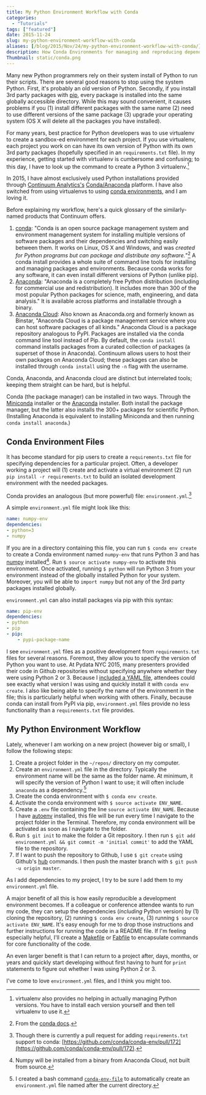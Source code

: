 ```yaml
---
title: My Python Environment Workflow with Conda
categories:
  - "Tutorials"
tags: ["featured"]
date: 2015-11-24
slug: my-python-environment-workflow-with-conda
aliases: [/blog/2015/Nov/24/my-python-environment-workflow-with-conda/]
description: How Conda Environments for managing and reproducing dependencies have helped me streamline data science research.
Thumbnail: static/conda.png
---
```


Many new Python programmers rely on their system install of Python to run their scripts. There are several good reasons to stop using the system Python. First, it's probably an old version of Python. Secondly, if you install 3rd party packages with [pip](https://pypi.python.org/pypi/pip), every package is installed into the same globally accessible directory. While this may sound convenient, it causes problems if you (1) install different packages with the same name (2) need to use different versions of the same package (3) upgrade your operating system (OS X will delete all the packages you have installed).

For many years, best practice for Python developers was to use virtualenv to create a sandbox-ed environment for each project. If you use virtualenv, each project you work on can have its own version of Python with its own 3rd party packages (hopefully specified in an `requirements.txt` file). In my experience, getting started with virtualenv is cumbersome and confusing; to this day, I have to look up the command to create a Python 3 virtualenv.[^python-version]

In 2015, I have almost exclusively used Python installations provided through [Continuum Analytics's](https://www.continuum.io/ "Continuum") [Conda/Anaconda](http://conda.pydata.org/docs/intro.html "Intro to conda &mdash; Conda   documentation") platform. I have also switched from using virtualenvs to using [conda environments](http://conda.pydata.org/docs/using/envs.html "Managing environments &mdash; Conda   documentation"), and I am loving it.

Before explaining my workflow, here's a quick glossary of the similarly-named products that Continuum offers.

1. [conda](http://conda.pydata.org/docs/intro.html): "Conda is an open source package management system and environment management system for installing multiple versions of software packages and their dependencies and switching easily between them. It works on Linux, OS X and Windows, and was _created for Python programs but can package and distribute any software._"[^conda] A conda install provides a whole suite of command line tools for installing and managing packages and environments. Because conda works for any software, it can even install different versions of Python (unlike pip).
2. [Anaconda](https://www.continuum.io/downloads): "Anaconda is a completely free Python distribution (including for commercial use and redistribution). It includes more than 300 of the most popular Python packages for science, math, engineering, and data analysis." It is available across platforms and installable through a binary.
3. [Anaconda Cloud](https://anaconda.org): Also known as Anaconda.org and formerly known as Binstar, "Anaconda Cloud is a package management service where you can host software packages of all kinds." Anaconda Cloud is a package repository analogous to PyPI. Packages are installed via the conda command line tool instead of Pip. By default, the `conda install` command installs packages from a curated collection of packages (a superset of those in Anaconda). Continuum allows users to host their own packages on Anaconda Cloud; these packages can also be installed through `conda install` using the `-n` flag with the username.

Conda, Anaconda, and Anaconda cloud are distinct but interrelated tools; keeping them straight can be hard, but is helpful.

Conda (the package manager) can be installed in two ways. Through the [Miniconda](http://conda.pydata.org/miniconda.html) installer or the [Anaconda](https://www.continuum.io/downloads) installer. Both install the package manager, but the latter also installs the 300+ packages for scientific Python. (Installing Anaconda is equivalent to installing Miniconda and then running `conda install anaconda`.)

## Conda Environment Files

It has become standard for pip users to create a `requirements.txt` file for specifying dependencies for a particular project. Often, a developer working a project will (1) create and activate a virtual environment (2) run `pip install -r requirements.txt` to build an isolated development environment with the needed packages.

Conda provides an analogous (but more powerful) file: `environment.yml`.[^requirements-conda]

A simple `environment.yml` file might look like this:

```yml
name: numpy-env
dependencies:
- python=3
- numpy
```

If you are in a directory containing this file, you can run `$ conda env create` to create a Conda environment named `numpy-env` that runs Python 3 and has [numpy](http://www.numpy.org/ "NumPy &mdash; Numpy") installed[^numpy]. Run `$ source activate numpy-env` to activate this environment. Once activated, running `$ python` will run Python 3 from your environment instead of the globally installed Python for your system. Moreover, you will be able to `import numpy` but not any of the 3rd party packages installed globally.

`environment.yml` can also install packages via pip with this syntax:

```yml
name: pip-env
dependencies:
- python
- pip
- pip:
    - pypi-package-name
```

I see `environment.yml` files as a positive development from `requirements.txt` files for several reasons. Foremost, they allow you to specify the version of Python you want to use. At Pydata NYC 2015, many presenters provided their code in Github repositories without specifying anywhere whether they were using Python 2 or 3. Because I [included a YAML file](https://github.com/tdhopper/pydata-nyc-2015/blob/55b9d2892b18e1d191325fc1890740901723dcfd/environment.yml), attendees could see exactly what version I was using and quickly install it with `conda env create`. I also like being able to specify the name of the environment in the file; this is particularly helpful when working with others. Finally, because conda can install from PyPI via pip, `environment.yml` files provide no less functionality than a `requirements.txt` file provides.

## My Python Environment Workflow

Lately, whenever I am working on a new project (however big or small), I follow the following steps:

1. Create a project folder in the `~/repos/` directory on my computer.
2. Create an `environment.yml` file in the directory. Typically the environment name will be the same as the folder name. At minimum, it will specify the version of Python I want to use; it will often include `anaconda` as a dependency.[^conda-env-file]
3. Create the conda environment with `$ conda env create`.
4. Activate the conda environment with `$ source activate ENV_NAME`.
5. Create a `.env` file containing the line `source activate ENV_NAME`. Because I have [autoenv](https://github.com/kennethreitz/autoenv) installed, this file will be run every time I navigate to the project folder in the Terminal. Therefore, my conda environment will be activated as soon as I navigate to the folder.
6. Run `$ git init` to make the folder a Git repository. I then run `$ git add environment.yml && git commit -m 'initial commit'` to add the YAML file to the repository.
7. If I want to push the repository to Github, I use `$ git create` using Github's [hub](https://github.com/github/hub) commands. I then push the master branch with `$ git push -u origin master`.

As I add dependencies to my project, I try to be sure I add them to my `environment.yml` file.

A major benefit of all this is how easily reproducible a development environment becomes. If a colleague or conference attendee wants to run my code, they can setup the dependencies (_including_ Python version) by (1) cloning the repository, (2) running `$ conda env create`, (3) running `$ source activate ENV_NAME`. It's easy enough for me to drop those instructions and further instructions for running the code in a README file. If I'm feeling especially helpful, I'll create a [Makefile](http://mrbook.org/blog/tutorials/make/ "Makefiles &#8211; Mrbook&#039;s Stuff") or [Fabfile](http://www.fabfile.org/ "Welcome to Fabric! &mdash; Fabric  documentation") to encapsulate commands for core functionality of the code.

An even larger benefit is that I can return to a project after, days, months, or years and quickly start developing without first having to hunt for `print` statements to figure out whether I was using Python 2 or 3.

I've come to love `environment.yml` files, and I think you might too.

[^python-version]: virtualenv also provides no helping in actually managing Python versions. You have to install each version yourself and then tell virtualenv to use it.
[^conda]: From the [conda docs](http://conda.pydata.org/docs/).
[^requirements-conda]: Though there is currently a pull request for adding `requirements.txt` support to conda: [https://github.com/conda/conda-env/pull/172](https://github.com/conda/conda-env/pull/172).
[^numpy]: Numpy will be installed from a binary from Anaconda Cloud, not built from source.
[^conda-env-file]: I created a bash command [`conda-env-file`](https://github.com/tdhopper/dotfiles/blob/f319aca85d034488d2a37f43e2ee7c49c057cef6/bash_functions#L119-L139) to automatically create an `environment.yml` file named after the current directory.